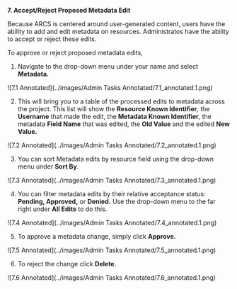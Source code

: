 **7. Accept/Reject Proposed Metadata Edit**

Because ARCS is centered around user-generated content, users have the ability to add and edit metadata on resources. Administratos have the ability to accept or reject these edits.

To approve or reject proposed metadata edits,
1. Navigate to the drop-down menu under your name and select **Metadata.**

![7.1 Annotated](../images/Admin Tasks Annotated/7.1_annotated.1.png)

2. This will bring you to a table of the processed edits to metadata across the project. This list will show the **Resource Known Identifier**, the **Username** that made the edit, the **Metadata Known Identifier**, the metadata **Field Name** that was edited, the **Old Value** and the edited **New Value.**

![7.2 Annotated](../images/Admin Tasks Annotated/7.2_annotated.1.png)

3. You can sort Metadata edits by resource field using the drop-down menu under **Sort By**.

![7.3 Annotated](../images/Admin Tasks Annotated/7.3_annotated.1.png)

4. You can filter metadata edits by their relative acceptance status: **Pending, Approved,** or **Denied.** Use the drop-down menu to the far right under **All Edits** to do this.

![7.4 Annotated](../images/Admin Tasks Annotated/7.4_annotated.1.png)

5. To approve a metadata change, simply click **Approve.**

![7.5 Annotated](../images/Admin Tasks Annotated/7.5_annotated.1.png)

6. To reject the change click **Delete.**

![7.6 Annotated](../images/Admin Tasks Annotated/7.6_annotated.1.png)
